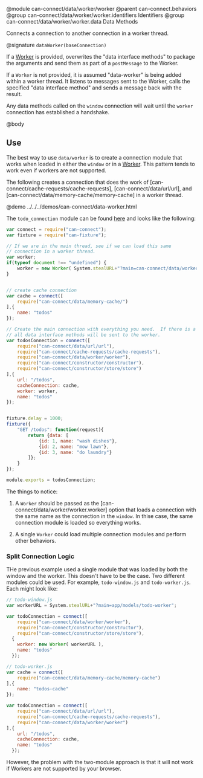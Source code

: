 @module can-connect/data/worker/worker
@parent can-connect.behaviors
@group can-connect/data/worker/worker.identifiers Identifiers
@group can-connect/data/worker/worker.data Data Methods

Connects a connection to another connection in a worker thread.

@signature `dataWorker(baseConnection)`

If a [Worker](https://developer.mozilla.org/en-US/docs/Web/API/Web_Workers_API/Using_web_workers)
is provided, overwrites the "data interface methods" to package the arguments and send them as
part of a `postMessage` to the Worker.


If a `Worker` is not provided, it is assumed "data-worker" is being added
within a worker thread.  It listens to messages sent to the Worker, calls the specified "data interface method"
and sends a message back with the result.

Any data methods called on the `window` connection will wait until the `worker` connection
has established a handshake.

@body

## Use

The best way to use `data/worker` is to create a connection module that works when loaded in
either the `window` or in a [Worker](https://developer.mozilla.org/en-US/docs/Web/API/Web_Workers_API/Using_web_workers).
This pattern tends to work even if workers are not supported.

The following creates a connection that does the work of [can-connect/cache-requests/cache-requests],
[can-connect/data/url/url], and [can-connect/data/memory-cache/memory-cache] in a worker thread.  

@demo ../../../demos/can-connect/data-worker.html

The `todo_connection` module can be found [here](https://github.com/canjs/can-connect/blob/master/src/data/worker/demo/todo_connection.js)
and looks like the following:


```js
var connect = require("can-connect");
var fixture = require("can-fixture");

// If we are in the main thread, see if we can load this same
// connection in a worker thread.
var worker;
if(typeof document !== "undefined") {
	worker = new Worker( System.stealURL+"?main=can-connect/data/worker/demo/todo_connection" );
}


// create cache connection
var cache = connect([
	require("can-connect/data/memory-cache/")
],{
	name: "todos"
});

// Create the main connection with everything you need.  If there is a worker,
// all data interface methods will be sent to the worker.
var todosConnection = connect([
	require("can-connect/data/url/url"),
	require("can-connect/cache-requests/cache-requests"),
	require("can-connect/data/worker/worker"),
	require("can-connect/constructor/constructor"),
	require("can-connect/constructor/store/store")
],{
    url: "/todos",
    cacheConnection: cache,
    worker: worker,
    name: "todos"
});


fixture.delay = 1000;
fixture({
	"GET /todos": function(request){
		return {data: [
			{id: 1, name: "wash dishes"},
			{id: 2, name: "mow lawn"},
			{id: 3, name: "do laundry"}
		]};
	}
});

module.exports = todosConnection;
```



The things to notice:

1. A `Worker` should be passed as the [can-connect/data/worker/worker.worker] option
that loads a connection with the same name as the connection in the `window`.  In thise case, the same
connection module is loaded so everything works.

2. A single `Worker` could load multiple connection modules and perform other behaviors.  

### Split Connection Logic

THe previous example used a single module that was loaded by both the window and the worker.
This doesn't have to be the case.  Two different modules could be used.  For example, `todo-window.js` and
`todo-worker.js`.  Each might look like:

```js
// todo-window.js
var workerURL = System.stealURL+"?main=app/models/todo-worker";

var todoConnection = connect([
	require("can-connect/data/worker/worker"),
	require("can-connect/constructor/constructor"),
	require("can-connect/constructor/store/store"),
  {
    worker: new Worker( workerURL ),
    name: "todos"
  });
```

```js
// todo-worker.js
var cache = connect([
	require("can-connect/data/memory-cache/memory-cache")
],{
	name: "todos-cache"
});

var todoConnection = connect([
	require("can-connect/data/url/url"),
	require("can-connect/cache-requests/cache-requests"),
	require("can-connect/data/worker/worker")
],{
    url: "/todos",
    cacheConnection: cache,
    name: "todos"
  });
```

However, the problem with the two-module approach is that it will not work
if Workers are not supported by your browser.
